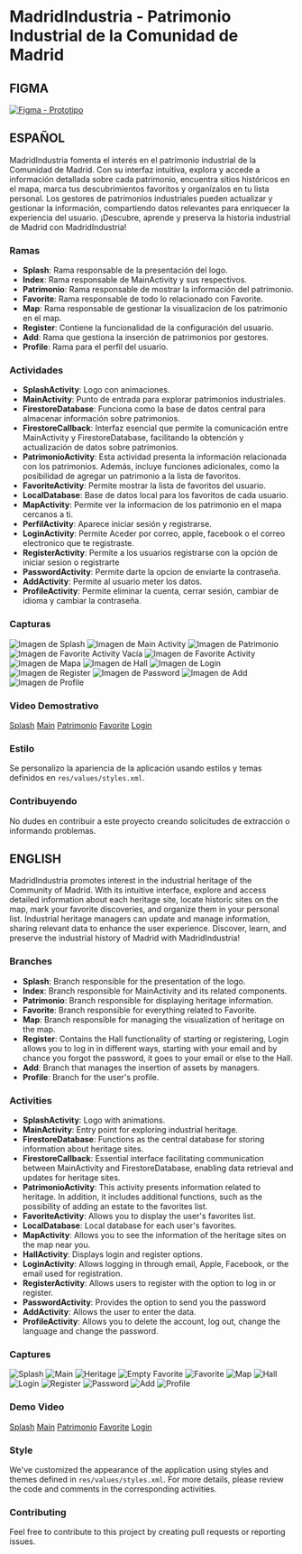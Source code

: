 # MadridIndustria - Patrimonio Industrial de la Comunidad de Madrid

## FIGMA
[![Figma - Prototipo](img/figma.png)](https://www.figma.com/proto/0K4c3jnRqUEtKPQ18aWkgz/App-IndustriaMadrid?type=design&node-id=1214-1245&t=uYsVs1NcrupUYxVb-0&scaling=scale-down&page-id=1022%3A142)

## ESPAÑOL
MadridIndustria fomenta el interés en el patrimonio industrial de la Comunidad de Madrid. Con su interfaz intuitiva, explora y accede a información detallada sobre cada patrimonio, encuentra sitios históricos en el mapa, marca tus descubrimientos favoritos y organízalos en tu lista personal. Los gestores de patrimonios industriales pueden actualizar y gestionar la información, compartiendo datos relevantes para enriquecer la experiencia del usuario. ¡Descubre, aprende y preserva la historia industrial de Madrid con MadridIndustria!

### Ramas
- **Splash**: Rama responsable de la presentación del logo.
- **Index**: Rama responsable de MainActivity y sus respectivos.
- **Patrimonio**: Rama responsable de mostrar la información del patrimonio. 
- **Favorite**: Rama responsable de todo lo relacionado con Favorite.
- **Map**: Rama responsable de gestionar la visualizacion de los patrimonio en el map.
- **Register**: Contiene la funcionalidad de la configuración del usuario.
- **Add**: Rama que gestiona la inserción de patrimonios por gestores.
- **Profile**: Rama para el perfil del usuario.

### Actividades
- **SplashActivity**: Logo con animaciones.
- **MainActivity**: Punto de entrada para explorar patrimonios industriales.
- **FirestoreDatabase**: Funciona como la base de datos central para almacenar información sobre patrimonios.
- **FirestoreCallback**: Interfaz esencial que permite la comunicación entre MainActivity y FirestoreDatabase, facilitando la obtención y actualización de datos sobre patrimonios.
- **PatrimonioActivity**: Esta actividad presenta la información relacionada con los patrimonios. Además, incluye funciones adicionales, como la posibilidad de agregar un patrimonio a la lista de favoritos.
- **FavoriteActivity**: Permite mostrar la lista de favoritos del usuario.
- **LocalDatabase**: Base de datos local para los favoritos de cada usuario.
- **MapActivity**: Permite ver la informacion de los patrimonio en el mapa cercanos a ti.
- **PerfilActivity**: Aparece iniciar sesión y registrarse.
- **LoginActivity**: Permite Aceder por correo, apple, facebook o el correo electronico que te registraste.
- **RegisterActivity**: Permite a los usuarios registrarse con la opción de iniciar sesion o registrarte
- **PasswordActivity**: Permite darte la opcion de enviarte la contraseña.
- **AddActivity**: Permite al usuario meter los datos.
- **ProfileActivity**: Permite eliminar la cuenta, cerrar sesión, cambiar de idioma y cambiar la contraseña.


### Capturas
![Imagen de Splash](img/splash.png)
![Imagen de Main Activity](img/main.png)
![Imagen de Patrimonio](img/patrimonio.png)
![Imagen de Favorite Activity Vacía](img/favorite_empty.png) 
![Imagen de Favorite Activity ](img/favorite.png)
![Imagen de Mapa ](img/map.png)
![Imagen de Hall](img/hall.png)
![Imagen de Login](img/login.png)
![Imagen de Register](img/register.png)
![Imagen de Password](img/password.png)
![Imagen de Add](img/add.png)
![Imagen de Profile](img/profile.png)

### Video Demostrativo
[Splash](video/splash.webm)
[Main](video/main.webm)
[Patrimonio](video/patrimonio.webm)
[Favorite](video/favorite.webm)
[Login](video/login.webm)

### Estilo
Se personalizo la apariencia de la aplicación usando estilos y temas definidos en `res/values/styles.xml`.

### Contribuyendo
No dudes en contribuir a este proyecto creando solicitudes de extracción o informando problemas.

## ENGLISH
MadridIndustria promotes interest in the industrial heritage of the Community of Madrid. With its intuitive interface, explore and access detailed information about each heritage site, locate historic sites on the map, mark your favorite discoveries, and organize them in your personal list. Industrial heritage managers can update and manage information, sharing relevant data to enhance the user experience. Discover, learn, and preserve the industrial history of Madrid with MadridIndustria!

### Branches
- **Splash**: Branch responsible for the presentation of the logo.
- **Index**: Branch responsible for MainActivity and its related components.
- **Patrimonio**: Branch responsible for displaying heritage information.
- **Favorite**: Branch responsible for everything related to Favorite.
- **Map**: Branch responsible for managing the visualization of heritage on the map.
- **Register**: Contains the Hall functionality of starting or registering, Login allows you to log in in different ways, starting with your email and by chance you forgot the password, it goes to your email or else to the Hall.
- **Add**: Branch that manages the insertion of assets by managers.
- **Profile**: Branch for the user's profile.

### Activities
- **SplashActivity**: Logo with animations.
- **MainActivity**: Entry point for exploring industrial heritage.
- **FirestoreDatabase**: Functions as the central database for storing information about heritage sites.
- **FirestoreCallback**: Essential interface facilitating communication between MainActivity and FirestoreDatabase, enabling data retrieval and updates for heritage sites.
- **PatrimonioActivity**: This activity presents information related to heritage. In addition, it includes additional functions, such as the possibility of adding an estate to the favorites list.
- **FavoriteActivity**: Allows you to display the user's favorites list.
- **LocalDatabase**: Local database for each user's favorites.
- **MapActivity**: Allows you to see the information of the heritage sites on the map near you.
- **HallActivity**: Displays login and register options.
- **LoginActivity**: Allows logging in through email, Apple, Facebook, or the email used for registration.
- **RegisterActivity**: Allows users to register with the option to log in or register.
- **PasswordActivity**: Provides the option to send you the password
- **AddActivity**: Allows the user to enter the data.
- **ProfileActivity**: Allows you to delete the account, log out, change the language and change the password.

### Captures
![Splash](img/splash.png)
![Main](img/main.png)
![Heritage](img/patrimonio.png)
![Empty Favorite](img/favorite_empty.png) 
![Favorite](img/favorite.png)
![Map](img/map.png)
![Hall](img/hall.png)
![Login](img/login.png)
![Register](img/register.png)
![Password](img/password.png)
![Add](img/add.png)
![Profile](img/profile.png) 

### Demo Video
[Splash](video/splash.webm)
[Main](video/main.webm)
[Patrimonio](video/patrimonio.webm)
[Favorite](video/favorite.webm)
[Login](video/login.webm)

### Style
We've customized the appearance of the application using styles and themes defined in `res/values/styles.xml`. For more details, please review the code and comments in the corresponding activities.

### Contributing
Feel free to contribute to this project by creating pull requests or reporting issues.